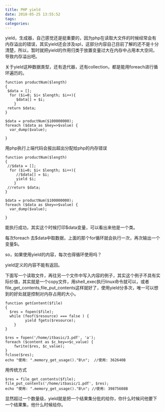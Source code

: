 ```yaml
---
title: PHP yield
date: 2018-05-25 13:55:52
tags:
categories:
---
```


yield，生成器，自己感觉还是挺重要的，因为php在读取大文件的时候经常会有内存溢出的错误，其实yield还会涉及spl，这部分内容自己目前了解的还不是十分清楚，所以，暂时就把yield的作用归类于放置变量过大在内存中占用本大空间，导致内存溢出吧。

<!--more-->

关于yield这种数据类型，还有迭代器，还有collection，都是能用foreach进行循环遍历的。

```
function productNum($length)
{
 $data = [];
  for ($i=0; $i< $length; $i++){
     $data[] = $i;
	}
 return $data;	
}

$data = productNum($100000000);
foreach ($data as $key=>$value) {
  var_dump($value);
  
}

```

用php执行上端代码会报出超出分配给php的内存错误

```
function productNum($length)
{
 //$data = [];
  for ($i=0; $i< $length; $i++){
     //$data[] = $i;
     yield $i;
	}
 //return $data;	
}

$data = productNum($100000000);
foreach ($data as $key=>$value) {
  var_dump($value);
  
} 
```

能执行成功，其实这个时候打印$data变量，可以看出来他是一个类。



每次foreach 去$data中取数据，上面的那个for循环就会执行一次，再次输出一个变量\$i。

so，如果使用yield的内容，每次也得循环使用吗？



yield定义的内容不能有返回。



下面写一个读取文件，再往另一个文件中写入内容的例子，其实这个例子不具有实际价值，其实就是一个copy文件，用shell_exec执行linux命令就可以，或者file_get_contents,file_put_contents这样就好了，使用yield分多次，唯一可以想到的好处就是控制对内存占用的大小。

```
function getContent($file)
{
  $res = fopen($file);
  while (feof($resource) === false ) {
         yield fgets($resource);
    }
}

$res = fopen('/home/itbasic/3.pdf', 'a');
foreach ($content as $c_key=>$c_value) {
    fwrite($res, $c_value);
}
fclose($res);
echo "使用: ".memory_get_usage()."B\n";  //使用: 362640B
```



用传统方式

```
$res = file_get_contents($file);
file_put_contents('/home/itbasic/1.pdf', $res);
echo "使用: ".memory_get_usage()."B\n"; //使用: 39875608B
```



显然超过一个数量级，yield就是把一个结果集分批的给你，你什么时候问他要下一个结果集，他什么时候给你。



